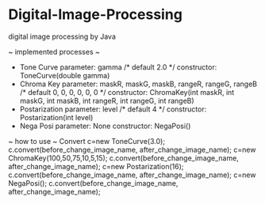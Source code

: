 # Digital-Image-Processing
digital image processing by Java

~ implemented processes ~
  - Tone Curve
      parameter: gamma /* default 2.0 */
      constructor: ToneCurve(double gamma)
  - Chroma Key
      parameter: maskR, maskG, maskB, rangeR, rangeG, rangeB /* default 0, 0, 0, 0, 0, 0 */
      constructor: ChromaKey(int maskR, int maskG, int maskB, int rangeR, int rangeG, int rangeB)
  - Postarization
      parameter: level /* default 4 */
      constructor: Postarization(int level)
  - Nega Posi
      parameter: None
      constructor: NegaPosi()

~ how to use ~
  <example>
    Convert c=new ToneCurve(3.0);
    c.convert(before_change_image_name, after_change_image_name);
    c=new ChromaKey(100,50,75,10,5,15);
    c.convert(before_change_image_name, after_change_image_name);
    c=new Postarization(16);
    c.convert(before_change_image_name, after_change_image_name);
    c=new NegaPosi();
    c.convert(before_change_image_name, after_change_image_name);
